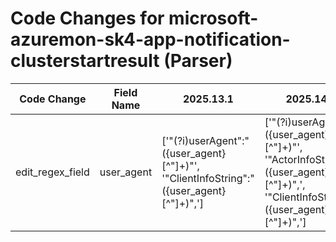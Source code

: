 # Code Changes for microsoft-azuremon-sk4-app-notification-clusterstartresult (Parser)

| Code Change | Field Name | 2025.13.1 | 2025.14.1 |
|-------------|------------|-----------|------------|
| edit_regex_field | user_agent | ['"(?i)userAgent":"({user_agent}[^"]+)"', '"ClientInfoString":"({user_agent}[^"]+)",'] | ['"(?i)userAgent":"({user_agent}[^"]+)"', '"ActorInfoString":"({user_agent}[^"]+)",', '"ClientInfoString":"({user_agent}[^"]+)",'] |